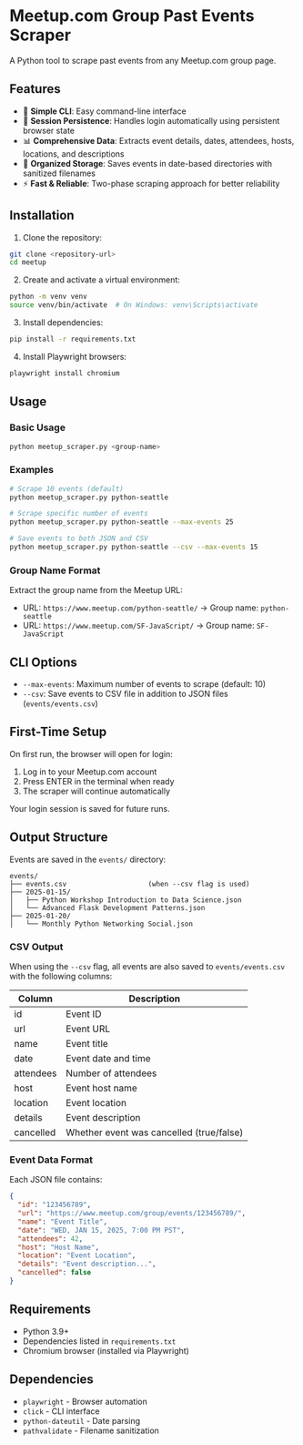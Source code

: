 # Meetup.com Group Past Events Scraper

A Python tool to scrape past events from any Meetup.com group page.

## Features

- 🚀 **Simple CLI**: Easy command-line interface
- 🔐 **Session Persistence**: Handles login automatically using persistent browser state
- 📊 **Comprehensive Data**: Extracts event details, dates, attendees, hosts, locations, and descriptions
- 📁 **Organized Storage**: Saves events in date-based directories with sanitized filenames
- ⚡ **Fast & Reliable**: Two-phase scraping approach for better reliability

## Installation

1. Clone the repository:
```bash
git clone <repository-url>
cd meetup
```

2. Create and activate a virtual environment:
```bash
python -m venv venv
source venv/bin/activate  # On Windows: venv\Scripts\activate
```

3. Install dependencies:
```bash
pip install -r requirements.txt
```

4. Install Playwright browsers:
```bash
playwright install chromium
```

## Usage

### Basic Usage

```bash
python meetup_scraper.py <group-name>
```

### Examples

```bash
# Scrape 10 events (default)
python meetup_scraper.py python-seattle

# Scrape specific number of events
python meetup_scraper.py python-seattle --max-events 25

# Save events to both JSON and CSV
python meetup_scraper.py python-seattle --csv --max-events 15
```

### Group Name Format

Extract the group name from the Meetup URL:
- URL: `https://www.meetup.com/python-seattle/` → Group name: `python-seattle`
- URL: `https://www.meetup.com/SF-JavaScript/` → Group name: `SF-JavaScript`

## CLI Options

- `--max-events`: Maximum number of events to scrape (default: 10)
- `--csv`: Save events to CSV file in addition to JSON files (`events/events.csv`)

## First-Time Setup

On first run, the browser will open for login:

1. Log in to your Meetup.com account
2. Press ENTER in the terminal when ready
3. The scraper will continue automatically

Your login session is saved for future runs.

## Output Structure

Events are saved in the `events/` directory:

```
events/
├── events.csv                    (when --csv flag is used)
├── 2025-01-15/
│   ├── Python Workshop Introduction to Data Science.json
│   └── Advanced Flask Development Patterns.json
├── 2025-01-20/
│   └── Monthly Python Networking Social.json
```

### CSV Output

When using the `--csv` flag, all events are also saved to `events/events.csv` with the following columns:

| Column | Description |
|--------|-------------|
| id | Event ID |
| url | Event URL |
| name | Event title |
| date | Event date and time |
| attendees | Number of attendees |
| host | Event host name |
| location | Event location |
| details | Event description |
| cancelled | Whether event was cancelled (true/false) |

### Event Data Format

Each JSON file contains:

```json
{
  "id": "123456789",
  "url": "https://www.meetup.com/group/events/123456789/",
  "name": "Event Title",
  "date": "WED, JAN 15, 2025, 7:00 PM PST",
  "attendees": 42,
  "host": "Host Name",
  "location": "Event Location",
  "details": "Event description...",
  "cancelled": false
}
```

## Requirements

- Python 3.9+
- Dependencies listed in `requirements.txt`
- Chromium browser (installed via Playwright)

## Dependencies

- `playwright` - Browser automation
- `click` - CLI interface
- `python-dateutil` - Date parsing
- `pathvalidate` - Filename sanitization 
